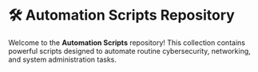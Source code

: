 # 🛠️ Automation Scripts Repository

Welcome to the **Automation Scripts** repository! This collection contains powerful scripts designed to automate routine cybersecurity, networking, and system administration tasks.

